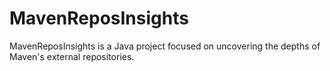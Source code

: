 # MavenReposInsights
MavenReposInsights is a Java project focused on uncovering the depths of Maven's external repositories. 
